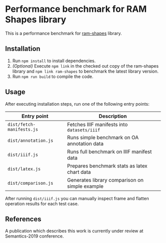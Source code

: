# Performance benchmark for RAM Shapes library

This is a performance benchmark for [ram-shapes](https://github.com/AlexeyMz/ram-shapes) library.

## Installation
1. Run `npm install` to install dependencies.
2. *(Optional)* Execute `npm link` in the checked out copy of the ram-shapes library and `npm link ram-shapes` to benchmark the latest library version.
3. Run `npm run build` to compile the code.

## Usage
After executing installation steps, run one of the following entry points:

| Entry point               | Description                                    |
|---------------------------|------------------------------------------------|
| `dist/fetch-manifests.js` | Fetches IIIF manifests into `datasets/iiif`    |
| `dist/annotation.js`      | Runs simple benchmark on OA annotation data    |
| `dist/iiif.js`            | Runs full benchmark on IIIF manifest data      |
| `dist/latex.js`           | Prepares benchmark stats as latex chart data   |
| `dist/comparison.js`      | Generates library comparison on simple example |

After running `dist/iiif.js` you can manually inspect frame and flatten operation results for each test case.

## References
A publication which describes this work is currently under review at 
Semantics-2019 conference.
